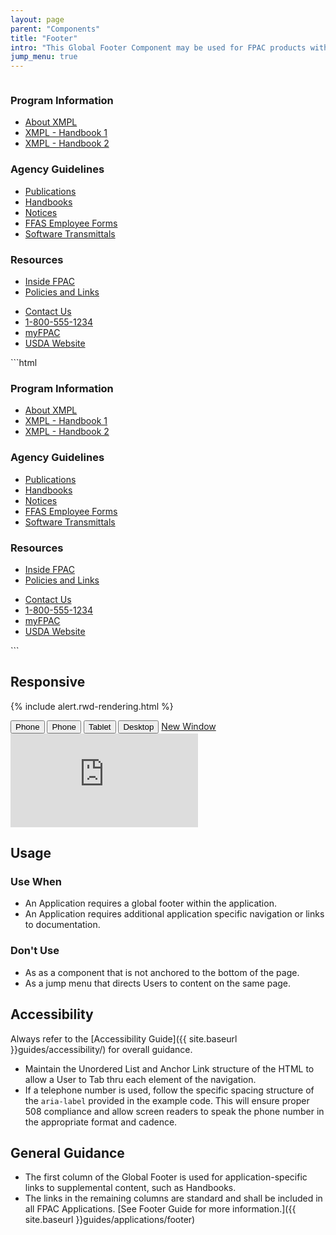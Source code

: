 ```yaml
---
layout: page
parent: "Components"
title: "Footer"
intro: "This Global Footer Component may be used for FPAC products with standard links along with application specific links."
jump_menu: true
---
```


<div class="ds-preview">
  <div style="overflow: hidden">
    <div class="fsa-footer">
      <div class="fsa-footer__bd">
        <div class="fsa-grid">
          <div class="fsa-footer__primary fsa-grid__1/1 fsa-grid__9/12@l">
            <div class="fsa-grid">
              <div class="fsa-grid__1/1 fsa-grid__1/3@m">
                <h3 class="fsa-footer__cat-header">Program Information</h3>
                <ul class="fsa-footer__list">
                  <li class="fsa-footer__list-item"><a href="#" target="_blank">About XMPL</a></li>
                  <li class="fsa-footer__list-item"><a href="#" target="_blank">XMPL - Handbook 1</a></li>
                  <li class="fsa-footer__list-item"><a href="#" target="_blank">XMPL - Handbook 2</a></li>
                </ul>
              </div>
              <div class="fsa-grid__1/1 fsa-grid__1/3@m">
                <h3 class="fsa-footer__cat-header">Agency Guidelines</h3>
                <ul class="fsa-footer__list">
                  <li class="fsa-footer__list-item"><a href="#" target="_blank">Publications</a></li>
                  <li class="fsa-footer__list-item"><a href="#" target="_blank">Handbooks</a></li>
                  <li class="fsa-footer__list-item"><a href="#" target="_blank">Notices</a></li>
                  <li class="fsa-footer__list-item"><a href="#" target="_blank">FFAS Employee Forms</a></li>
                  <li class="fsa-footer__list-item"><a href="#" target="_blank">Software Transmittals</a></li>
                </ul>
              </div>
              <div class="fsa-grid__1/1 fsa-grid__1/3@m">
                <h3 class="fsa-footer__cat-header">Resources</h3>
                <ul class="fsa-footer__list">
                  <li class="fsa-footer__list-item"><a href="#" target="_blank">Inside FPAC</a></li>
                  <li class="fsa-footer__list-item"><a href="#" target="_blank">Policies and Links</a></li>
                </ul>
              </div>
            </div>
          </div>
          <div class="fsa-footer__secondary fsa-grid__1/1 fsa-grid__3/12@l">
            <ul class="fsa-footer__list fsa-footer__secondary-list">
              <li class="fsa-footer__list-item fsa-footer__secondary-list-item">
                <a class="fsa-btn fsa-footer__btn" href="#" target="_blank">Contact Us</a>
              </li>
              <li class="fsa-footer__list-item fsa-footer__secondary-list-item"><a href="tel:+8005551234" aria-label="FSA Telephone Number. 1 800. 5 5 5. 1 2 3 4." target="_blank">1-800-555-1234</a></li>
              <li class="fsa-footer__list-item fsa-footer__secondary-list-item"><a href="https://myfpac.usda.gov/" target="_blank">myFPAC</a></li>
              <li class="fsa-footer__list-item fsa-footer__secondary-list-item"><a href="//www.usda.gov/" target="_blank">USDA Website</a></li>
            </ul>
          </div>
        </div>
      </div>
    </div>
  </div>
</div>
```html
<div class="fsa-footer">
  <div class="fsa-footer__bd">
    <div class="fsa-grid">
      <div class="fsa-footer__primary fsa-grid__1/1 fsa-grid__9/12@l">
        <div class="fsa-grid">
          <div class="fsa-grid__1/1 fsa-grid__1/3@m">
            <h3 class="fsa-footer__cat-header">Program Information</h3>
            <ul class="fsa-footer__list">
              <li class="fsa-footer__list-item"><a href="link.html" target="_blank">About XMPL</a></li>
              <li class="fsa-footer__list-item"><a href="link.html" target="_blank">XMPL - Handbook 1</a></li>
              <li class="fsa-footer__list-item"><a href="link.html" target="_blank">XMPL - Handbook 2</a></li>
            </ul>
          </div>
          <div class="fsa-grid__1/1 fsa-grid__1/3@m">
            <h3 class="fsa-footer__cat-header">Agency Guidelines</h3>
            <ul class="fsa-footer__list">
              <li class="fsa-footer__list-item"><a href="link.html" target="_blank">Publications</a></li>
              <li class="fsa-footer__list-item"><a href="link.html" target="_blank">Handbooks</a></li>
              <li class="fsa-footer__list-item"><a href="link.html" target="_blank">Notices</a></li>
              <li class="fsa-footer__list-item"><a href="link.html" target="_blank">FFAS Employee Forms</a></li>
              <li class="fsa-footer__list-item"><a href="link.html" target="_blank">Software Transmittals</a></li>
            </ul>
          </div>
          <div class="fsa-grid__1/1 fsa-grid__1/3@m">
            <h3 class="fsa-footer__cat-header">Resources</h3>
            <ul class="fsa-footer__list">
              <li class="fsa-footer__list-item"><a href="link.html" target="_blank">Inside FPAC</a></li>
              <li class="fsa-footer__list-item"><a href="link.html" target="_blank">Policies and Links</a></li>
            </ul>
          </div>
        </div>
      </div>
      <div class="fsa-footer__secondary fsa-grid__1/1 fsa-grid__3/12@l">
        <ul class="fsa-footer__list fsa-footer__secondary-list">
          <li class="fsa-footer__list-item fsa-footer__secondary-list-item">
            <a class="fsa-btn fsa-footer__btn" href="link.html" target="_blank">Contact Us</a>
          </li>
          <li class="fsa-footer__list-item fsa-footer__secondary-list-item"><a href="tel:+8005551234" aria-label="FSA Telephone Number. 1 800. 5 5 5. 1 2 3 4." target="_blank">1-800-555-1234</a></li>
          <li class="fsa-footer__list-item fsa-footer__secondary-list-item"><a href="https://myfpac.usda.gov/" target="_blank">myFPAC</a></li>
          <li class="fsa-footer__list-item fsa-footer__secondary-list-item"><a href="//www.usda.gov/" target="_blank">USDA Website</a></li>
        </ul>
      </div>
    </div>
  </div>
</div>
```

## Responsive

{% include alert.rwd-rendering.html %}

<div class="docs__rwd-demo-block">
  <div class="docs__rwd-embed-container">
    <span class="fsa-btn-group fsa-btn-group--small" role="group" data-component="">
      <button data-behavior="toggle-rwd-size" data-target="rwd-demo_footer" data-size="phone" class="fsa-btn-group__item fsa-btn-group__item--active" aria-selected="true" type="button" title="Portrait">Phone <span class="docs__rwd-demo-icon docs__rwd-demo-icon--portrait"></span></button>
      <button data-behavior="toggle-rwd-size" data-target="rwd-demo_footer" data-size="phone-big" class="fsa-btn-group__item" type="button" title="Landscape">Phone <span class="docs__rwd-demo-icon docs__rwd-demo-icon--landscape"></span></button>
      <button data-behavior="toggle-rwd-size" data-target="rwd-demo_footer" data-size="tablet" class="fsa-btn-group__item" type="button">Tablet</button>
      <button data-behavior="toggle-rwd-size" data-target="rwd-demo_footer" data-size="desktop" class="fsa-btn-group__item" type="button">Desktop</button>
      <a class="fsa-btn-group__item" href="http://usda-fsa.github.io/fsa-style/demo/rwd__footer.html" target="_blank" title="View in a New Window">New Window</a>
    </span>
    <div class="docs__rwd-embed docs__rwd-embed--phone" id="rwd-demo_footer">
      <iframe src="http://usda-fsa.github.io/fsa-style/demo/rwd__footer.html" class="docs__rwd-iframe" allowtransparency="true" frameborder="0" scrolling="yes" allowfullscreen="true"> </iframe>
    </div>
  </div>
</div>

## Usage

### Use When

* An Application requires a global footer within the application.
* An Application requires additional application specific navigation or links to documentation.

### Don't Use

* As as a component that is not anchored to the bottom of the page.
* As a jump menu that directs Users to content on the same page.

## Accessibility

Always refer to the [Accessibility Guide]({{ site.baseurl }}guides/accessibility/) for overall guidance.

* Maintain the Unordered List and Anchor Link structure of the HTML to allow a User to Tab thru each element of the navigation.
* If a telephone number is used, follow the specific spacing structure of the `aria-label` provided in the example code. This will ensure proper 508 compliance and allow screen readers to speak the phone number in the appropriate format and cadence.

## General Guidance

* The first column of the Global Footer is used for application-specific links to supplemental content, such as Handbooks.
* The links in the remaining columns are standard and shall be included in all FPAC Applications. [See Footer Guide for more information.]({{ site.baseurl }}guides/applications/footer)
